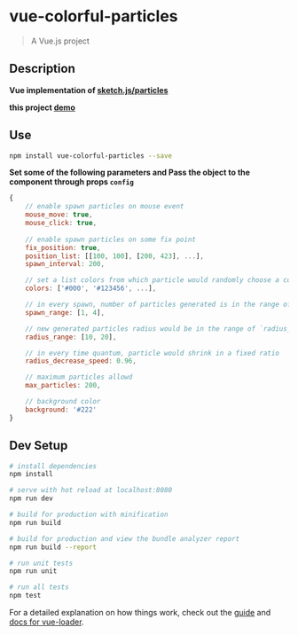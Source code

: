 # vue-colorful-particles

> A Vue.js project 

## Description
**Vue implementation of [sketch.js/particles](http://soulwire.github.io/sketch.js/examples/particles.html)**

**this project [demo](https://g.lujc.me)**

## Use
``` bash
npm install vue-colorful-particles --save
```

**Set some of the following parameters and Pass the object to the component through props `config`**

``` javascript 
{
    // enable spawn particles on mouse event
    mouse_move: true,
    mouse_click: true,
    
    // enable spawn particles on some fix point
    fix_position: true,
    position_list: [[100, 100], [200, 423], ...],
    spawn_interval: 200, 

    // set a list colors from which particle would randomly choose a color
    colors: ['#000', '#123456', ...],

    // in every spawn, number of particles generated is in the range of `spawn_range`
    spawn_range: [1, 4],

    // new generated particles radius would be in the range of `radius_range`
    radius_range: [10, 20],

    // in every time quantum, particle would shrink in a fixed ratio 
    radius_decrease_speed: 0.96,

    // maximum particles allowd
    max_particles: 200,

    // background color
    background: '#222'
}
```


## Dev Setup

``` bash
# install dependencies
npm install

# serve with hot reload at localhost:8080
npm run dev

# build for production with minification
npm run build

# build for production and view the bundle analyzer report
npm run build --report

# run unit tests
npm run unit

# run all tests
npm test
```

For a detailed explanation on how things work, check out the [guide](http://vuejs-templates.github.io/webpack/) and [docs for vue-loader](http://vuejs.github.io/vue-loader).
